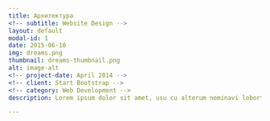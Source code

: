 ```yaml
---
title: Архитектура
<!-- subtitle: Website Design -->
layout: default
modal-id: 1
date: 2015-06-10
img: dreams.png
thumbnail: dreams-thumbnail.png
alt: image-alt
<!-- project-date: April 2014 -->
<!-- client: Start Bootstrap -->
<!-- category: Web Development -->
description: Lorem ipsum dolor sit amet, usu cu alterum nominavi lobortis. At duo novum diceret. Tantas apeirian vix et, usu sanctus postulant inciderint ut, populo diceret necessitatibus in vim. Cu eum dicam feugiat noluisse.

---
```

